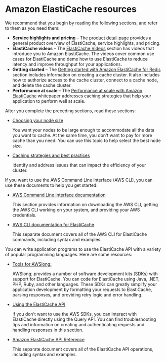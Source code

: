 # Amazon ElastiCache resources<a name="WhatIs.FirstTimeUser"></a>

We recommend that you begin by reading the following sections, and refer to them as you need them:
+ **Service highlights and pricing** – The [product detail page](http://aws.amazon.com/elasticache/) provides a general product overview of ElastiCache, service highlights, and pricing\.
+ **ElastiCache videos** – The [ElastiCache Videos](Tutorials.md#tutorial-videos) section has videos that introduce you to Amazon ElastiCache\. The videos cover common use cases for ElastiCache and demo how to use ElastiCache to reduce latency and improve throughput for your applications\.
+ **Getting started** – The [Getting started with Amazon ElastiCache for Redis](GettingStarted.md) section includes information on creating a cache cluster\. It also includes how to authorize access to the cache cluster, connect to a cache node, and delete the cache cluster\.
+ **Performance at scale** – The [Performance at scale with Amazon ElastiCache](https://d0.awsstatic.com/whitepapers/performance-at-scale-with-amazon-elasticache.pdf) whitepaper addresses caching strategies that help your application to perform well at scale\.

After you complete the preceding sections, read these sections:
+ [Choosing your node size](nodes-select-size.md#CacheNodes.SelectSize)

  You want your nodes to be large enough to accommodate all the data you want to cache\. At the same time, you don't want to pay for more cache than you need\. You can use this topic to help select the best node size\.
+ [Caching strategies and best practices](BestPractices.md)

  Identify and address issues that can impact the efficiency of your cluster\.

If you want to use the AWS Command Line Interface \(AWS CLI\), you can use these documents to help you get started:
+ [AWS Command Line Interface documentation](https://docs.aws.amazon.com/cli/)

  This section provides information on downloading the AWS CLI, getting the AWS CLI working on your system, and providing your AWS credentials\.
+ [AWS CLI documentation for ElastiCache](https://docs.aws.amazon.com/cli/latest/reference/elasticache/index.html)

  This separate document covers all of the AWS CLI for ElastiCache commands, including syntax and examples\.

You can write application programs to use the ElastiCache API with a variety of popular programming languages\. Here are some resources:
+ [Tools for AWSlong;](http://aws.amazon.com/tools/)

  AWSlong; provides a number of software development kits \(SDKs\) with support for ElastiCache\. You can code for ElastiCache using Java, \.NET, PHP, Ruby, and other languages\. These SDKs can greatly simplify your application development by formatting your requests to ElastiCache, parsing responses, and providing retry logic and error handling\. 
+ [Using the ElastiCache API](ProgrammingGuide.md)

  If you don't want to use the AWS SDKs, you can interact with ElastiCache directly using the Query API\. You can find troubleshooting tips and information on creating and authenticating requests and handling responses in this section\. 
+ [Amazon ElastiCache API Reference](https://docs.aws.amazon.com/AmazonElastiCache/latest/APIReference/)

  This separate document covers all of the ElastiCache API operations, including syntax and examples\.